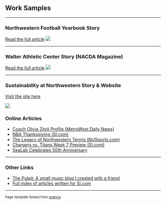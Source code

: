 ## Work Samples

---

### Northwestern Football Yearbook Story 

[Read the full article](/pdf/May01.pdf)
<img src="images/dummy_thumbnail.jpg"/>

---

### Walter Athletic Center Story (NACDA Magazine)

[Read the full article](/pdf/WACsample.pdf)
<img src="images/dummy_thumbnail.jpg"/>

---

### Sustainability at Northwestern Story & Website

[Visit the site here](http://www.medillnews847.com/jour320/fall18/final/nutrash/index.html?fbclid=IwAR2vGl_eM6Usv3rIf30LUy13Rb6ILrs5cMPutuburBBpbQ2hqK0-DMOC-5Y)

<img src="images/medill-news-screenshot.png"/>



### Online Articles 

- [Coach Olivia Zitoli Profile (MetroWest Daily News)](https://www.metrowestdailynews.com/story/sports/high-school/2020/09/21/familiar-face-millis-high-alum-olivia-zitoli-takes-over-as-head-girls-soccer-coach/42902257/)
- [NBA Thanksgiving (SI.com)](https://www.si.com/nba/2019/11/28/thanksgiving-for-each-team)
- [The Legacy of Northwestern Tennis (NUSports.com)](https://nusports.com/news/2018/8/27/womens-tennis-legacy-of-leadership-the-alumni-network-of-northwestern-tennis.aspx)
- [Chargers vs. Titans Week 7 Preview (SI.com)](https://www.si.com/nfl/2019/10/17/titans-marcus-mariota-mike-vrabel-chargers-philip-rivers-brock-osweiler)
- [SeaLab Celebrates 50th Anniversary](https://www.southcoasttoday.com/photogallery/nb/20180823/news/817009997/PH/1)

---

### Other Links 

- [The Pulpit: A small music blog I created with a friend](https://thepulpit.github.io/)
- [Full index of articles written for SI.com](https://www.si.com/author/jake-may)

---
<p style="font-size:11px">Page template forked from <a href="https://github.com/evanca/quick-portfolio">evanca</a></p>
<!-- Remove above link if you don't want to attibute -->
